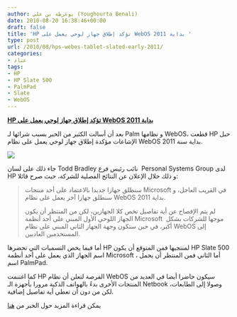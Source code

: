```yaml
---
author: يوغرطة بن علي (Youghourta Benali)
date: 2010-08-20 16:38:46+00:00
draft: false
title: 'HP تؤكد إطلاق جهاز لوحي يعمل على WebOS بداية 2011 '
type: post
url: /2010/08/hps-webos-tablet-slated-early-2011/
categories:
- عتاد
tags:
- HP
- HP Slate 500
- PalmPad
- Slate
- WebOS
---
```


**[HP تؤكد إطلاق جهاز لوحي يعمل على WebOS بداية 2011](https://www.it-scoop.com/2010/08/hps-webos-tablet-slated-early-2011)**


بعد أن أسالت الكثير من الحبر بسبب شرائها لـ Palm و نظامها WebOS، قطعت HP حبل الإشاعات مؤكدة إطلاق جهاز لوحي يعمل على نظام WebOS بداية سنة 2011.

[![](https://www.it-scoop.com/wp-content/uploads/2010/08/hp-slate-webos.png)
](https://www.it-scoop.com/2010/08/hps-webos-tablet-slated-early-2011)

جاء ذلك على لسان Todd Bradley نائب رئيس فرع  Personal Systems Group لدى HP و ذلك خلال الإعلان عن النتائج الفصلية للشركة، حيث صرح قائلا:


<blockquote>سنطلق جهازا جديدا بالاعتماد على أحد منتجات Microsoft في القريب العاجل، و سنطلق جهازا آخر يعمل على نظام WebOS بداية 2011.

لم يتم الإفصاح عن أية تفاصيل تخص كلا الجهازين، لكن من المنتظر أن يكون الجهاز اللوحي الأول المبني على أحد أنظمة Microsoft  موجها للشركات بشكل أكبر، في حين ستكون وجهة الجهاز الثاني المبني على نظام WebOS إلى المستخدمين العاديين.</blockquote>


أما فيما يخص التسميات التي تحضرها HP لمنتجيها فمن المتوقع أن يكون HP Slate 500 اسم الجهاز الذي يعمل على أحد أنظمة Microsoft ، أما الثاني فمن المنتظر أن يحمل اسم PalmPad.

كما اغتنمت HP الفرصة لتعلن أن نظام WebOS سيكون حاضرا أيضا في العديد من المنتجات الأخرى بدءً بالهواتف الذكية مرورا بأجهزة الـ Netbook وصولا إلى الطابعات، لكن من دون أن تعطي أية تفاصيل إضافية.

يمكن قراءة المزيد حول الخبر من [هنا](http://www.infoworld.com/d/mobilize/hps-webos-tablet-slated-early-2011-610)
